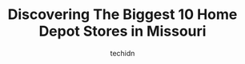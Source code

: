 ---
layout: ampstory
image: https://i0.wp.com/www.depkes.org/wp-content/uploads/2023/06/home-depot-0-in-missouri-1685968165.jpeg?resize=640,853
author: techidn
featured: false
description: Discover the impressive array of Home Depot options in Missouri, where you can find 10 of the largest Home Depot establishments in the area. From renowned classics to hidden gems, Missouri o
title: Discovering The Biggest 10 Home Depot Stores in Missouri
cover:
   title: Discovering The Biggest 10 Home Depot Stores in Missouri
   subtitle: Rickpate
   background: https://www.depkes.org/wp-content/uploads/2023/06/home-depot-0-in-missouri-1685968165.jpeg

pages: 
 - layout: thirds
   top: <h1>#1 The Home Depot</h1>
   bottom: "<p>My experience was a bit of a rollarcoaster, the employee that helped find the tool we needed was attentive and helpful. But when it was time to check out, to use a Vetera</p>"
   background: https://www.depkes.org/wp-content/uploads/2023/06/home-depot-1-in-missouri-1685968170.jpeg
   backgroundblur: true
 - layout: thirds
   top: <h1>#2 The Home Depot</h1>
   bottom: "<p>3202 S Kingshighway Blvd, St. Louis, MO 63139, United States</p>"
   background: https://www.depkes.org/wp-content/uploads/2023/06/home-depot-2-in-missouri-1685968171.jpeg
   cta:
      link: https://www.depkes.org/blog/discovering-the-biggest-10-home-depot-stores-in-missouri/
      text: Discovering The Biggest 10 Home Depot Stores in Missouri
 - layout: thirds
   top: <h1>#3 The Home Depot</h1>
   bottom: "<p>4210 S Lees Summit Rd, Independence, MO 64055, United States</p>"
   background: https://www.depkes.org/wp-content/uploads/2023/06/home-depot-3-in-missouri-1685968171.jpeg
   cta:
      link: https://www.depkes.org/blog/discovering-the-biggest-10-home-depot-stores-in-missouri/
      text: Discovering The Biggest 10 Home Depot Stores in Missouri
 - layout: thirds
   top: <h1>#4 The Home Depot</h1>
   bottom: "<p>8901 Page Ave, Overland, MO 63114, United States</p>"
   background: https://images.unsplash.com/photo-1546497974-b213c9efb599?ixlib=rb-4.0.3&ixid=MnwxMjA3fDB8MHxwaG90by1wYWdlfHx8fGVufDB8fHx8&auto=format&fit=crop&w=640&h=853&q=80
   cta:
      link: https://www.depkes.org/blog/discovering-the-biggest-10-home-depot-stores-in-missouri/
      text: Discovering The Biggest 10 Home Depot Stores in Missouri
 - layout: thirds
   top: <h1>#5 The Home Depot</h1>
   bottom: "<p>3110 E 20th St, Joplin, MO 64801, United States</p>"
   background: https://images.unsplash.com/photo-1615749413727-825b59a857b5?ixlib=rb-4.0.3&ixid=MnwxMjA3fDB8MHxwaG90by1wYWdlfHx8fGVufDB8fHx8&auto=format&fit=crop&w=640&h=853&q=80
   cta:
      link: https://www.depkes.org/blog/discovering-the-biggest-10-home-depot-stores-in-missouri/
      text: Discovering The Biggest 10 Home Depot Stores in Missouri
 - layout: thirds
   top: <h1>#6 The Home Depot</h1>
   bottom: "<p>7481 S Lindbergh Blvd, St. Louis, MO 63125, United States</p>"
   background: https://images.unsplash.com/photo-1509114397022-ed747cca3f65?ixlib=rb-4.0.3&ixid=MnwxMjA3fDB8MHxwaG90by1wYWdlfHx8fGVufDB8fHx8&auto=format&fit=crop&w=640&h=853&q=80
   cta:
      link: https://www.depkes.org/blog/discovering-the-biggest-10-home-depot-stores-in-missouri/
      text: Discovering The Biggest 10 Home Depot Stores in Missouri
 - layout: thirds
   top: <h1>#7 The Home Depot</h1>
   bottom: "<p>651 SE Oldham Pkwy, Lees Summit, MO 64081, United States</p>"
   background: https://images.unsplash.com/photo-1567360425618-1594206637d2?ixlib=rb-4.0.3&ixid=MnwxMjA3fDB8MHxwaG90by1wYWdlfHx8fGVufDB8fHx8&auto=format&fit=crop&w=640&h=853&q=80
   cta:
      link: https://www.depkes.org/blog/discovering-the-biggest-10-home-depot-stores-in-missouri/
      text: Discovering The Biggest 10 Home Depot Stores in Missouri
 - layout: thirds
   middle: Continue reading...
   background: https://images.unsplash.com/photo-1574169208507-84376144848b?ixlib=rb-4.0.3&ixid=MnwxMjA3fDB8MHxwaG90by1wYWdlfHx8fGVufDB8fHx8&auto=format&fit=crop&w=640&h=853&q=80
   cta:
      link: https://www.depkes.org/blog/discovering-the-biggest-10-home-depot-stores-in-missouri/
      text: Discovering The Biggest 10 Home Depot Stores in Missouri
      
---